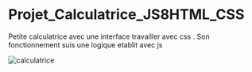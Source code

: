 # Projet_Calculatrice_JS8HTML_CSS
Petite calculatrice avec une interface travailler avec css . Son fonctionnement suis une logique etablit avec js 

![calculatrice](https://user-images.githubusercontent.com/71674056/227140128-d8e7b009-4f93-44ff-ae16-5fc3f2305cda.PNG)
